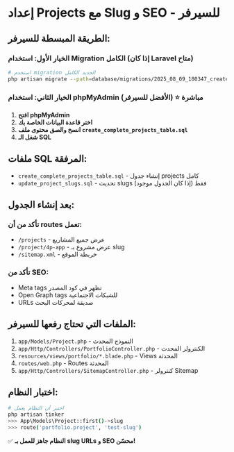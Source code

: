 # إعداد Projects مع Slug و SEO - للسيرفر

## الطريقة المبسطة للسيرفر:

### الخيار الأول: استخدام Migration الكامل (إذا كان Laravel متاح)
```bash
# استخدم migration الجديد الكامل
php artisan migrate --path=database/migrations/2025_08_09_180347_create_projects_table_with_slug_seo.php
```

### الخيار الثاني: استخدام phpMyAdmin مباشرة ⭐ (الأفضل للسيرفر)

1. **افتح phpMyAdmin**
2. **اختر قاعدة البيانات الخاصة بك**
3. **انسخ والصق محتوى ملف `create_complete_projects_table.sql`**
4. **شغل الـ SQL**

## ملفات SQL المرفقة:

- `create_complete_projects_table.sql` - إنشاء جدول projects كامل
- `update_project_slugs.sql` - تحديث slugs فقط (إذا كان الجدول موجود)

## بعد إنشاء الجدول:

### تأكد من أن routes تعمل:
- `/projects` - عرض جميع المشاريع
- `/project/4p-app` - عرض مشروع بـ slug
- `/sitemap.xml` - خريطة الموقع

### تأكد من SEO:
- Meta tags تظهر في كود المصدر
- Open Graph tags للشبكات الاجتماعية
- URLs صديقة لمحركات البحث

## الملفات التي تحتاج رفعها للسيرفر:

1. `app/Models/Project.php` - النموذج المحدث
2. `app/Http/Controllers/PortfolioController.php` - الكنترولر المحدث  
3. `resources/views/portfolio/*.blade.php` - Views المحدثة
4. `routes/web.php` - Routes المحدثة
5. `app/Http/Controllers/SitemapController.php` - كنترولر Sitemap

## اختبار النظام:

```bash
# اختبر أن النظام يعمل
php artisan tinker
>>> App\Models\Project::first()->slug
>>> route('portfolio.project', 'test-slug')
```

✅ **النظام جاهز للعمل بـ slug URLs و SEO محسّن!**
